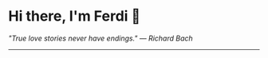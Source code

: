 <h1>Hi there, I'm Ferdi 👋</h1>

<p><em>
  "True love stories never have endings." — Richard Bach
</em></p>

---

